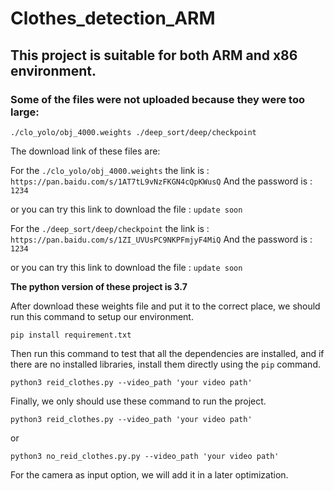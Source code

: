# Clothes_detection_ARM

## This project is suitable for both ARM and x86 environment.



### Some of the files were not uploaded because they were too large:

```shell
./clo_yolo/obj_4000.weights ./deep_sort/deep/checkpoint
```

The download link of these files are:

For the `./clo_yolo/obj_4000.weights` the link is : `https://pan.baidu.com/s/1AT7tL9vNzFKGN4cQpKWusQ` And the password is : `1234`

or you can try this link to download the file : `update soon`



For the `./deep_sort/deep/checkpoint` the link is : `https://pan.baidu.com/s/1ZI_UVUsPC9NKPFmjyF4MiQ` And the password is : `1234`

or you can try this link to download the file : `update soon`





**The python version of these project is 3.7**

After download these weights file and put it to the correct place, we should run this command to setup our environment.

```shell
pip install requirement.txt
```

Then run this command to test that all the dependencies are installed, and if there are no installed libraries, install them directly using the `pip` command.

```shell
python3 reid_clothes.py --video_path 'your video path'
```





Finally, we only should use these command to run the project.

```shell
python3 reid_clothes.py --video_path 'your video path'
```

or

```shell
python3 no_reid_clothes.py.py --video_path 'your video path'
```

For the camera as input option, we will add it in a later optimization.

